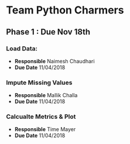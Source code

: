 
# Team Python Charmers 
## Phase 1   : Due Nov 18th

### Load Data:

* **Responsible** Naimesh Chaudhari
* **Due Date**    11/04/2018




### Impute Missing Values

* **Responsible** Mallik Challa
* **Due Date**    11/04/2018




### Calcualte Metrics & Plot


* **Responsible** Time Mayer
* **Due Date**    11/04/2018

